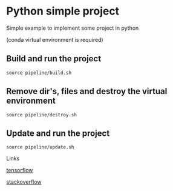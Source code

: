 # Python simple project

Simple example to implement some project in python

(conda virtual environment is required)

## Build and run the project

```
source pipeline/build.sh
```

## Remove dir's, files and destroy the virtual environment

```
source pipeline/destroy.sh
```

## Update and run the project

```
source pipeline/update.sh
```

Links

[tensorflow](https://www.tensorflow.org/install/docker?hl=pt-br)

[stackoverflow](https://stackoverflow.com/questions/59265920/this-tensorflow-binary-is-optimized-with-intelr-mkl-dnn-to-use-the-following-c)